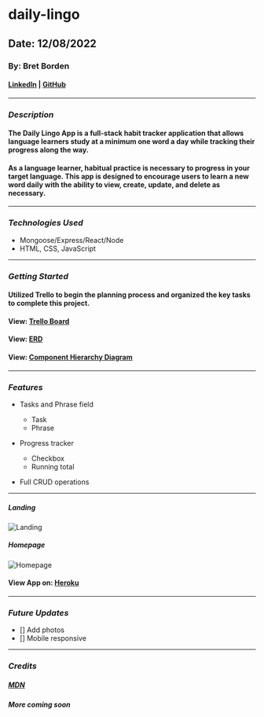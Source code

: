 # daily-lingo

## Date: 12/08/2022

### By: Bret Borden

#### [LinkedIn](www.likedin.com) | [GitHub](www.github.com)

---

### **_Description_**

#### The Daily Lingo App is a full-stack habit tracker application that allows language learners study at a minimum one word a day while tracking their progress along the way.

#### As a language learner, habitual practice is necessary to progress in your target language. This app is designed to encourage users to learn a new word daily with the ability to view, create, update, and delete as necessary.

---

### **_Technologies Used_**

- Mongoose/Express/React/Node
- HTML, CSS, JavaScript

---

### **_Getting Started_**

#### Utilized Trello to begin the planning process and organized the key tasks to complete this project.

#### View: [Trello Board](https://trello.com/b/vBysUzxG/daily-lingo-language-learning-habit-tracker)

#### View: [ERD](https://postimg.cc/CZy6X3NG)

#### View: [Component Hierarchy Diagram](https://postimg.cc/LYhS8dcJ)

---

### **_Features_**

- Tasks and Phrase field

  - Task
  - Phrase

- Progress tracker

  - Checkbox
  - Running total

- Full CRUD operations

---

##### Landing

![Landing]()

##### Homepage

![Homepage]()

#### View App on: [Heroku](https://www.herokuapp.com/)

---

### **_Future Updates_**

- [] Add photos
- [] Mobile responsive

---

### **_Credits_**

##### [MDN](https://developer.mozilla.org/en-US/)

##### More coming soon
